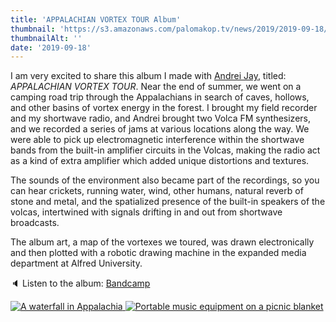 ```yaml
---
title: 'APPALACHIAN VORTEX TOUR Album'
thumbnail: 'https://s3.amazonaws.com/palomakop.tv/news/2019/2019-09-18/vortex_tour.jpg'
thumbnailAlt: ''
date: '2019-09-18'
---
```


<p>
  I am very excited to share this album I made with <a href="https://andreijaycreativecoding.com/" rel="noopener" target="_blank">Andrei Jay</a>, titled: <i>APPALACHIAN VORTEX TOUR</i>. Near the end of summer, we went on a camping road trip through the Appalachians in search of caves, hollows, and other basins of vortex energy in the forest. I brought my field recorder and my shortwave radio, and Andrei brought two Volca FM synthesizers, and we recorded a series of jams at various locations along the way. We were able to pick up electromagnetic interference within the shortwave bands from the built-in amplifier circuits in the Volcas, making the radio act as a kind of extra amplifier which added unique distortions and textures.
  </p>
<p>
  The sounds of the environment also became part of the recordings, so you can hear crickets, running water, wind, other humans, natural reverb of stone and metal, and the spatialized presence of the built-in speakers of the volcas, intertwined with signals drifting in and out from shortwave broadcasts.
  </p>
<p>
  The album art, a map of the vortexes we toured, was drawn electronically and then plotted with a robotic drawing machine in the expanded media department at Alfred University.
  </p>
<p>
  🔈 Listen to the album: <a href="https://palomakop.bandcamp.com/album/appalachian-vortex-tour" rel="noopener" target="_blank">Bandcamp</a>
</p>
<div class="photo-grid-2-columns lightbox" id="appalachian-lightbox">
<a href="https://s3.amazonaws.com/palomakop.tv/news/2019/2019-09-18/appalachian_1_2000px.jpg">
<img alt="A waterfall in Appalachia" loading="lazy" src="https://s3.amazonaws.com/palomakop.tv/news/2019/2019-09-18/appalachian_1_720px.jpg"/>
</a>
<a href="https://s3.amazonaws.com/palomakop.tv/news/2019/2019-09-18/appalachian_2_2000px.jpg">
<img alt="Portable music equipment on a picnic blanket" loading="lazy" src="https://s3.amazonaws.com/palomakop.tv/news/2019/2019-09-18/appalachian_2_720px.jpg"/>
</a>
</div>
<script>
  var appalachian_lightbox = new SimpleLightbox({elements: '#appalachian-lightbox a'});
  </script>
